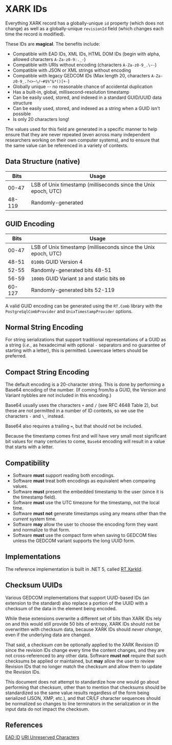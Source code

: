 # XARK IDs

Everything XARK record has a globally-unique `id` property (which does not change) as well as a globally-unique `revisionId` field (which changes each time the record is modified).

These IDs are **magical**. The benefits include:

- Compatible with EAD IDs, XML IDs, HTML DOM IDs (begin with alpha, allowed characters `A-Za-z0-9:._-`)
- Compatible with URIs without encoding (characters `A-Za-z0-9_.\~-`)
- Compatible with JSON or XML strings without encoding
- Compatible with legacy GEDCOM IDs (Max length 20, characters `A-Za-z0-9_.?<>~\/~#$%^&*()[+-`)
- Globally unique -- no reasonable chance of accidental duplication
- Has a built-in, global, millisecond-resolution timestamp
- Can be easily used, stored, and indexed in a standard GUID/UUID data structure
- Can be easily used, stored, and indexed as a string when a GUID isn't possible
- Is only 20 characters long!

The values used for this field are generated in a specific manner to help ensure that they are never repeated (even across many independent researchers working on their own computer systems), and to ensure that the same value can be referenced in a variety of contexts.

## Data Structure (native)

| Bits   | Usage                                                          |
| ------ | -------------------------------------------------------------- |
| 00-47  | LSB of Unix timestamp (milliseconds since the Unix epoch, UTC) |
| 48-119 | Randomly-generated                                             |

## GUID Encoding

| Bits   | Usage                                                          |
| ------ | -------------------------------------------------------------- |
| 00-47  | LSB of Unix timestamp (milliseconds since the Unix epoch, UTC) |
| 48-51  | `0100b` GUID Version 4                                         |
| 52-55  | Randomly-generated bits 48-51                                  |
| 56-59  | `1000b` GUID Variant `10` and static bits `00`                 |
| 60-127 | Randomly-generated bits 52-119                                 |

A valid GUID encoding can be generated using the `RT.Comb` library with the `PostgreSqlCombProvider` and `UnixTimestampProvider` options.

## Normal String Encoding

For string serializations that support traditional representations of a GUID as a string (_i.e._, as hexadecimal with optional `-` separators and no guarantee of starting with a letter), this is permitted. Lowercase letters should be preferred.

## Compact String Encoding

The default encoding is a 20-character string. This is done by performing a Base64 encoding of the number. (If coming from/to a GUID, the Version and Variant nybbles are not included in this encoding.)

Base64 usually uses the characters `+` and `/` (see RFC 4648 Table 2), but these are not permitted in a number of ID contexts, so we use the characters `-` and `\_` instead.

Base64 also requires a trailing `=`, but that should not be included.

Because the timestamp comes first and will have very small most significant bit values for many centuries to come, `Base64` encoding will result in a value that starts with a letter.

## Compatibility

- Software **must** support reading both encodings.
- Software **must** treat both encodings as equivalent when comparing values.
- Software **must** present the embedded timestamp to the user (since it is the timestamp field).
- Software **must** use the UTC timezone for the timestamp, not the local time.
- Software **must not** generate timestamps using any means other than the _current_ system time.
- Software **may** allow the user to choose the encoding form they want and normalize to that form.
- Software **must** use the compact form when saving to GEDCOM files unless the GEDCOM variant supports the long UUID form.

## Implementations

The reference implementation is built in .NET 5, called [RT.XarkId](https://github.com/richardtallent/RT.XarkId).

## Checksum UUIDs

Various GEDCOM implementations that support UUID-based IDs (an extension to the standard) also replace a portion of the UUID with a checksum of the data in the element being encoded.

While these extensions overwrite a different set of bits than XARK IDs rely on and this would still provide 50 bits of entropy, XARK IDs should not be overwritten with checksum data, because XARK IDs should _never change_, even if the underlying data are changed.

That said, a checksum _can_ be optionally applied to the XARK Revision ID since the revision IDs change every time the content changes, and they are not cross-referenced to any other data. Software **must not** require that such checksums be applied or maintained, but **may** allow the user to review Revision IDs that no longer match the checksum and allow them to update the Revision IDs.

This document does not attempt to standardize how one would go about performing that checksum, other than to mention that checksums should be standardized so the same value results regardless of the form being serialized (JSON, XMP, etc.), and that CR/LF character sequences should be normalized so changes to line terminators in the serialization or in the input data do not impact the checksum.

## References

[EAD ID](https://www.loc.gov/ead/EAD3taglib/index.html)
[URI Unreserved Characters](https://tools.ietf.org/html/rfc3986#section-2.3)
